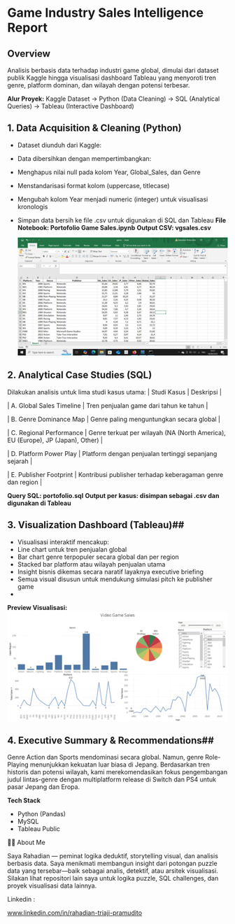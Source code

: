 # Game Industry Sales Intelligence Report

## Overview
Analisis berbasis data terhadap industri game global, dimulai dari dataset publik Kaggle hingga visualisasi dashboard Tableau yang menyoroti tren genre, platform dominan, dan wilayah dengan potensi terbesar.

**Alur Proyek:**
Kaggle Dataset → Python (Data Cleaning) → SQL (Analytical Queries) → Tableau (Interactive Dashboard)


## 1. Data Acquisition & Cleaning (Python)
- Dataset diunduh dari Kaggle: 
- Data dibersihkan dengan mempertimbangkan:
- Menghapus nilai null pada kolom Year, Global_Sales, dan Genre
- Menstandarisasi format kolom (uppercase, titlecase)
- Mengubah kolom Year menjadi numeric (integer) untuk visualisasi kronologis
- Simpan data bersih ke file .csv untuk digunakan di SQL dan Tableau
**File Notebook: Portofolio Game Sales.ipynb**
**Output CSV: vgsales.csv**

   ![Dataset](Images/dataset.jpeg)
  
## 2. Analytical Case Studies (SQL)
Dilakukan analisis untuk lima studi kasus utama:
| Studi Kasus | Deskripsi | 

| A. Global Sales Timeline | Tren penjualan game dari tahun ke tahun | 

| B. Genre Dominance Map | Genre paling menguntungkan secara global | 

| C. Regional Performance | Genre terkuat per wilayah (NA (North America), EU (Europe), JP (Japan), Other) | 

| D. Platform Power Play | Platform dengan penjualan tertinggi sepanjang sejarah | 

| E. Publisher Footprint | Kontribusi publisher terhadap keberagaman genre dan region | 

**Query SQL: portofolio.sql**
**Output per kasus: disimpan sebagai .csv dan digunakan di Tableau**

## 3. Visualization Dashboard (Tableau)##

- Visualisasi interaktif mencakup:
- Line chart untuk tren penjualan global
- Bar chart genre terpopuler secara global dan per region
- Stacked bar platform atau wilayah penjualan utama
- Insight bisnis dikemas secara naratif layaknya executive briefing
- Semua visual disusun untuk mendukung simulasi pitch ke publisher game
- 
**Preview Visualisasi:**
 ![Dashboard](Images/Dashboard.jpeg)

## 4. Executive Summary & Recommendations##

Genre Action dan Sports mendominasi secara global. Namun, genre Role-Playing menunjukkan kekuatan luar biasa di Jepang. Berdasarkan tren historis dan potensi wilayah, kami merekomendasikan fokus pengembangan judul lintas-genre dengan multiplatform release di Switch dan PS4 untuk pasar Jepang dan Eropa.


**Tech Stack**
- Python (Pandas)
- MySQL 
- Tableau Public

🙋‍♂️ About Me

Saya Rahadian — peminat logika deduktif, storytelling visual, dan analisis berbasis data. Saya menikmati membangun insight dari potongan puzzle data yang tersebar—baik sebagai analis, detektif, atau arsitek visualisasi. Silakan lihat repositori lain saya untuk logika puzzle, SQL challenges, dan proyek visualisasi data lainnya.

Linkedin : 

www.linkedin.com/in/rahadian-triaji-pramudito
